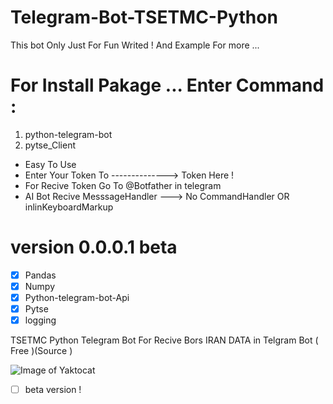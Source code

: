 # Telegram-Bot-TSETMC-Python
This bot Only Just For Fun Writed ! And Example For more ...

# For Install Pakage ... Enter Command :
1. python-telegram-bot
2. pytse_Client

* Easy To Use 
* Enter Your Token To --------------> Token Here !
* For Recive Token Go To @Botfather in telegram
* AI Bot Recive MesssageHandler ---> No CommandHandler OR inlinKeyboardMarkup

# version 0.0.0.1 beta

- [x] Pandas
- [x] Numpy
- [x] Python-telegram-bot-Api
- [x] Pytse
- [x] logging

TSETMC Python Telegram Bot For Recive Bors IRAN DATA in Telgram Bot ( Free )(Source )


![Image of Yaktocat](https://github.com/Pythoniha/Telegram-Bot-TSETMC-Python-/blob/master/bors_telegram.jpg)

- [ ] beta version ! 

